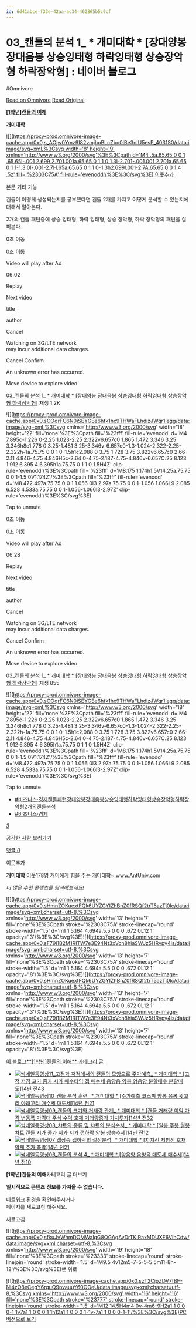 ```yaml
---
id: 6d41abce-f33e-42aa-ac34-462865b5c9cf
---
```


# 03_캔들의 분석 1_ * 개미대학 * [장대양봉 장대음봉 상승잉태형 하락잉태형 상승장악형 하락장악형] : 네이버 블로그
#Omnivore
 
[Read on Omnivore](https://omnivore.app/me/https-m-blog-naver-com-post-view-naver-blog-id-antuniv-is-https--190b4652448)
[Read Original](https://m.blog.naver.com/PostView.naver?blogId=antuniv&isHttpsRedirect=true&logNo=10094451143)
 
**[\[1학년\]캔들의 이해](https://m.blog.naver.com/PostList.naver?blogId=antuniv&categoryNo=8&logCode=0&categoryName=%5B1%ED%95%99%EB%85%84%5D%EC%BA%94%EB%93%A4%EC%9D%98+%EC%9D%B4%ED%95%B4#postlist%5Fblock)**

[**개미대학**](https://m.blog.naver.com/PostList.naver?blogId=antuniv) 

[![](https://proxy-prod.omnivore-image-cache.app/0x0,s_AOjw0Ymz9I82vmjhoBLcZbo0lBe3nIU5esP_4031S0/data:image/svg+xml,%3Csvg width='8' height='9' xmlns='http://www.w3.org/2000/svg'%3E%3Cpath d='M4 .5a.65.65 0 0 1 .65.65l-.001 2.699 2.701.001a.65.65 0 1 1 0 1.3l-2.701-.001.001 2.701a.65.65 0 1 1-1.3 0l-.001-2.7H.65a.65.65 0 1 1 0-1.3h2.699l.001-2.7A.65.65 0 0 1 4 .5z' fill='%2303C75A' fill-rule='evenodd'/%3E%3C/svg%3E) 이웃추가](#)

본문 기타 기능

캔들이 어떻게 생성되는지를 공부했다면 캔들 2개를 가지고 어떻게 분석할 수 있는지에 대해서 알아본다. 

2개의 캔들 패턴중에 상승 잉태형, 하락 잉태형, 상승 장악형, 하락 장악형의 패턴을 살펴본다.

 0초 이동

 0초 이동

Video will play after Ad

 06:02 

Replay 

Next video

title

author

 Cancel

 Watching on 3G/LTE network  
may incur additional data charges.

 Cancel  Confirm

 An unknown error has occurred.

Move device to explore video

[03\_캔들의 분석 1\_ \* 개미대학 \* \[장대양봉 장대음봉 상승잉태형 하락잉태형 상승장악형 하락장악형\]](#none) 재생 1.2K

![](https://proxy-prod.omnivore-image-cache.app/0x0,sOOqrFC6N0iSEYGEe6hfk1hx9THWaFLhdizJWqr1legg/data:image/svg+xml,%3Csvg xmlns='http://www.w3.org/2000/svg' width='18' height='22' fill='none'%3E%3Cpath fill='%23fff' fill-rule='evenodd' d='M4 7.895c-1.226 0-2.25 1.023-2.25 2.322v6.657c0 1.865 1.472 3.346 3.25 3.346h8c1.778 0 3.25-1.481 3.25-3.346v-6.657c0-1.3-1.024-2.322-2.25-2.322h-1a.75.75 0 0 1 0-1.5h1c2.088 0 3.75 1.728 3.75 3.822v6.657c0 2.66-2.11 4.846-4.75 4.846H5c-2.64 0-4.75-2.187-4.75-4.846v-6.657C.25 8.123 1.912 6.395 4 6.395h1a.75.75 0 1 1 0 1.5H4Z' clip-rule='evenodd'/%3E%3Cpath fill='%23fff' d='M8.175 1.174h1.5V14.25a.75.75 0 0 1-1.5 0V1.174Z'/%3E%3Cpath fill='%23fff' fill-rule='evenodd' d='M8.472.497a.75.75 0 0 1 1.056 0l3 2.97a.75.75 0 0 1-1.056 1.066L9 2.085 6.528 4.533a.75.75 0 0 1-1.056-1.066l3-2.97Z' clip-rule='evenodd'/%3E%3C/svg%3E) 

 Tap to unmute

 0초 이동

 0초 이동

Video will play after Ad

 06:28 

Replay 

Next video

title

author

 Cancel

 Watching on 3G/LTE network  
may incur additional data charges.

 Cancel  Confirm

 An unknown error has occurred.

Move device to explore video

[03\_캔들의 분석 1\_ \* 개미대학 \* \[장대양봉 장대음봉 상승잉태형 하락잉태형 상승장악형 하락장악형\]](#none) 재생 855

![](https://proxy-prod.omnivore-image-cache.app/0x0,sOOqrFC6N0iSEYGEe6hfk1hx9THWaFLhdizJWqr1legg/data:image/svg+xml,%3Csvg xmlns='http://www.w3.org/2000/svg' width='18' height='22' fill='none'%3E%3Cpath fill='%23fff' fill-rule='evenodd' d='M4 7.895c-1.226 0-2.25 1.023-2.25 2.322v6.657c0 1.865 1.472 3.346 3.25 3.346h8c1.778 0 3.25-1.481 3.25-3.346v-6.657c0-1.3-1.024-2.322-2.25-2.322h-1a.75.75 0 0 1 0-1.5h1c2.088 0 3.75 1.728 3.75 3.822v6.657c0 2.66-2.11 4.846-4.75 4.846H5c-2.64 0-4.75-2.187-4.75-4.846v-6.657C.25 8.123 1.912 6.395 4 6.395h1a.75.75 0 1 1 0 1.5H4Z' clip-rule='evenodd'/%3E%3Cpath fill='%23fff' d='M8.175 1.174h1.5V14.25a.75.75 0 0 1-1.5 0V1.174Z'/%3E%3Cpath fill='%23fff' fill-rule='evenodd' d='M8.472.497a.75.75 0 0 1 1.056 0l3 2.97a.75.75 0 0 1-1.056 1.066L9 2.085 6.528 4.533a.75.75 0 0 1-1.056-1.066l3-2.97Z' clip-rule='evenodd'/%3E%3C/svg%3E) 

 Tap to unmute

* [#비즈니스·경제캔들패턴장대양봉장대음봉상승잉태형하락잉태형상승장악형하락장악형2개의캔들분석](https://m.blog.naver.com/BlogTagView.naver?blogId=antuniv&logNo=10094451143&tagName=%EB%B9%84%EC%A6%88%EB%8B%88%EC%8A%A4%C2%B7%EA%B2%BD%EC%A0%9C%EC%BA%94%EB%93%A4%ED%8C%A8%ED%84%B4%EC%9E%A5%EB%8C%80%EC%96%91%EB%B4%89%EC%9E%A5%EB%8C%80%EC%9D%8C%EB%B4%89%EC%83%81%EC%8A%B9%EC%9E%89%ED%83%9C%ED%98%95%ED%95%98%EB%9D%BD%EC%9E%89%ED%83%9C%ED%98%95%EC%83%81%EC%8A%B9%EC%9E%A5%EC%95%85%ED%98%95%ED%95%98%EB%9D%BD%EC%9E%A5%EC%95%85%ED%98%952%EA%B0%9C%EC%9D%98%EC%BA%94%EB%93%A4%EB%B6%84%EC%84%9D&page=1)
* [#비즈니스·경제](https://m.blog.naver.com/BlogTagView.naver?blogId=antuniv&logNo=10094451143&tagName=%EB%B9%84%EC%A6%88%EB%8B%88%EC%8A%A4%C2%B7%EA%B2%BD%EC%A0%9C&page=1)

[ _3_ ](#) 

[공감한 사람 보러가기 ](https://m.blog.naver.com/SympathyHistoryList.naver?blogId=antuniv&logNo=10094451143&categoryId=POST) 

[ 댓글 _0_ ](https://m.blog.naver.com/CommentList.naver?blogId=antuniv&logNo=10094451143) 

이웃추가 

[ **개미대학** 이웃178명 개미에게 힘을 주는 개미대학\~ www.AntUniv.com ](https://m.blog.naver.com/antuniv) 

_더 많은 추천 콘텐츠를 탐색해보세요!_

![](https://proxy-prod.omnivore-image-cache.app/0x0,sHmnZOKuextFQk6UYZGYIZhBnZ0fRSQf2trT5azTj0lc/data:image/svg+xml;charset=utf-8,%3Csvg xmlns='http://www.w3.org/2000/svg' width='13' height='7' fill='none'%3E%3Cpath stroke='%2303C75A' stroke-linecap='round' stroke-width='1.5' d='m1 1 5.164 4.694a.5.5 0 0 0 .672 0L12 1' opacity='.3'/%3E%3C/svg%3E)![](https://proxy-prod.omnivore-image-cache.app/0x0,sF79i1B2M1RITW7e3E94Nt3xVch8hiaSWJz5HRvpy4is/data:image/svg+xml;charset=utf-8,%3Csvg xmlns='http://www.w3.org/2000/svg' width='13' height='7' fill='none'%3E%3Cpath stroke='%2303C75A' stroke-linecap='round' stroke-width='1.5' d='m1 1 5.164 4.694a.5.5 0 0 0 .672 0L12 1' opacity='.8'/%3E%3C/svg%3E)![](https://proxy-prod.omnivore-image-cache.app/0x0,sHmnZOKuextFQk6UYZGYIZhBnZ0fRSQf2trT5azTj0lc/data:image/svg+xml;charset=utf-8,%3Csvg xmlns='http://www.w3.org/2000/svg' width='13' height='7' fill='none'%3E%3Cpath stroke='%2303C75A' stroke-linecap='round' stroke-width='1.5' d='m1 1 5.164 4.694a.5.5 0 0 0 .672 0L12 1' opacity='.3'/%3E%3C/svg%3E)![](https://proxy-prod.omnivore-image-cache.app/0x0,sF79i1B2M1RITW7e3E94Nt3xVch8hiaSWJz5HRvpy4is/data:image/svg+xml;charset=utf-8,%3Csvg xmlns='http://www.w3.org/2000/svg' width='13' height='7' fill='none'%3E%3Cpath stroke='%2303C75A' stroke-linecap='round' stroke-width='1.5' d='m1 1 5.164 4.694a.5.5 0 0 0 .672 0L12 1' opacity='.8'/%3E%3C/svg%3E)

[이 블로그**\[1학년\]캔들의 이해** 카테고리 글](https://m.blog.naver.com/PostList.naver?blogId=antuniv&categoryNo=8&logCode=0&tab=1#postlist%5Fblock)
* [![썸네일](https://proxy-prod.omnivore-image-cache.app/0x0,sk7uvUlD2ma12JtbKtuCL6zMaa64VXEB2KIyejuc2EJU/https://phinf.pstatic.net/image.nmv/blogucc21/2010/09/21/423/03100223B173532E67C3D99D63BD9603A80_antuniv_logo.jpg?type=ffn300_300)동영상11\_고점과 저점에서의 캔들의 모양으로 주가예측\_ \* 개미대학 \* \[고점 저점 고가 종가 시가 매수타임 갭 매수세 음양음 양봉 양음양 분할매수 분할매도\]14년 전43](https://m.blog.naver.com/antuniv/10094452170)
* [![썸네일](https://proxy-prod.omnivore-image-cache.app/0x0,sLIEDBCVuSgS-K5g4NqFcE0k9M1T1jOK2u9dP_ejZ148/https://phinf.pstatic.net/image.nmv/blogucc21/2010/09/21/1549/03100223B173532E67C3A988135695C3907_antuniv_logo.jpg?type=ffn300_300)동영상10\_캔들 분석 훈련\_ \* 개미대학 \* \[주가예측 코스피 양봉 음봉 윗꼬리 아래꼬리 매수세 매도세\]14년 전21](https://m.blog.naver.com/antuniv/10094452064)
* [![썸네일](https://proxy-prod.omnivore-image-cache.app/0x0,shzpmaqKxXQ19P9XwpgSGmbeBfELYPpc8diEPI7oFOiw/https://phinf.pstatic.net/image.nmv/blogucc21/2010/09/21/1279/03100223B173532E57C3798863039BD3B81_antuniv_logo.jpg?type=ffn300_300)동영상09\_캔들의 크기와 거래량 관계\_ \* 개미대학 \* \[캔들 거래량 이익 가격 변동폭 가격대 주식 수익 호재 거래량증가 가치투자\]14년 전32](https://m.blog.naver.com/antuniv/10094451921)
* [![썸네일](https://proxy-prod.omnivore-image-cache.app/0x0,sYz3gSLUwQqwnIgPOwPnaPPg-cmj5wQj8g2_zn1Emdhc/https://phinf.pstatic.net/image.nmv/blogucc21/2010/09/21/65/03100223B173532E67C3497E53753DF3F46_antuniv_logo.jpg?type=ffn300_300)동영상08\_챠트의 종류 및 챠트의 분석순서\_ \* 개미대학 \* \[일봉 주봉 월봉 차트 캔들 시가 종가 저가 저가 갭하락 양봉 상승추세\]14년 전12](https://m.blog.naver.com/antuniv/10094451800)
* [![썸네일](https://proxy-prod.omnivore-image-cache.app/0x0,sXg74lPjUMTHXCslQGmO2BNf7azFT2z2i6TFv9cwGtaE/https://phinf.pstatic.net/image.nmv/blogucc21/2010/09/21/252/03100223B173532E57C3097A739A72A3D49_antuniv_logo.jpg?type=ffn300_300)동영상07\_갭상승 갭하락의 실전분석\_ \* 개미대학 \* \[지지선 저항선 호재 악재 주가 폭락\]14년 전21](https://m.blog.naver.com/antuniv/10094451634)
* [![썸네일](https://proxy-prod.omnivore-image-cache.app/0x0,sVGFDlsLnFOiV6r3_0Eq7LlRidgNoVktglpIRwV-vsxc/https://phinf.pstatic.net/image.nmv/blogucc21/2010/09/21/1135/03100223B173532E56C3F982739B46333C4_antuniv_logo.jpg?type=ffn300_300)동영상06\_캔들의 분석 4\_ \* 개미대학 \* \[양음양 음양음 매도세 매수세\]14년 전10](https://m.blog.naver.com/antuniv/10094451569)

**\[1학년\]캔들의 이해**카테고리 글 더보기

**일시적으로 콘텐츠** 
**정보를 가져올 수 없습니다.**

네트워크 환경을 확인해주시거나  
페이지를 새로고침 해주세요.

새로고침

![](https://proxy-prod.omnivore-image-cache.app/0x0,sfkuJvWhmDOMWalgG8OGAgAyDrTKiRaxMDUXF6VihCdw/data:image/svg+xml;charset=utf-8,%3Csvg xmlns='http://www.w3.org/2000/svg' width='19' height='18' fill='none'%3E%3Cpath stroke='%23333' stroke-linecap='round' stroke-linejoin='round' stroke-width='1.5' d='M9.5 4v12m5-7-5-5-5 5m11-8h-12'/%3E%3C/svg%3E)맨 위로

[![](https://proxy-prod.omnivore-image-cache.app/0x0,szT2CipZDV7fBF-Ni4zO8eCegY6rguQ9pvauuY60OOeU/data:image/svg+xml;charset=utf-8,%3Csvg xmlns='http://www.w3.org/2000/svg' width='16' height='16' fill='none'%3E%3Cpath stroke='%23777' stroke-linecap='round' stroke-linejoin='round' stroke-width='1.5' d='M12 14.5H4m4 0v-4m6-9H2a1 1 0 0 0-1 1v7a1 1 0 0 0 1 1h12a1 1 0 0 0 1-1v-7a1 1 0 0 0-1-1'/%3E%3C/svg%3E)PC 버전으로 보기](https://blog.naver.com/antuniv/10094451143?viewType=pc)